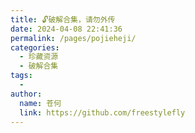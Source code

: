 ```yaml
---
title: 🔓破解合集，请勿外传
date: 2024-04-08 22:41:36
permalink: /pages/pojieheji/
categories:
  - 珍藏资源
  - 破解合集
tags:
  - 
author: 
  name: 苍何
  link: https://github.com/freestylefly
---
```

